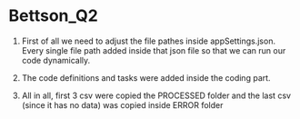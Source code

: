 # Bettson_Q2

1. First of all we need to adjust the file pathes inside appSettings.json. Every single file path added inside that json file so that we can run our code dynamically. 

2. The code definitions and tasks were added inside the coding part.

3. All in all, first 3 csv were copied the PROCESSED folder and the last csv (since it has no data) was copied inside ERROR folder
